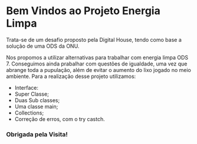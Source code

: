 # Bem Vindos ao Projeto Energia Limpa

Trata-se de um desafio proposto pela Digital House, tendo como base a solução de uma ODS da ONU.

Nos propomos a utilizar alternativas para trabalhar com energia limpa ODS 7.
Conseguimos ainda prabalhar com questões de igualdade, uma vez que abrange toda a pupulação, além de evitar o aumento do lixo jogado no meio ambiente.
Para a realização desse  projeto utilizamos:
- Interface:
- Super Classe;
- Duas Sub classes;
- Uma classe main;
- Collections;
- Correção de erros, com o try castch.

### Obrigada pela Visita!
